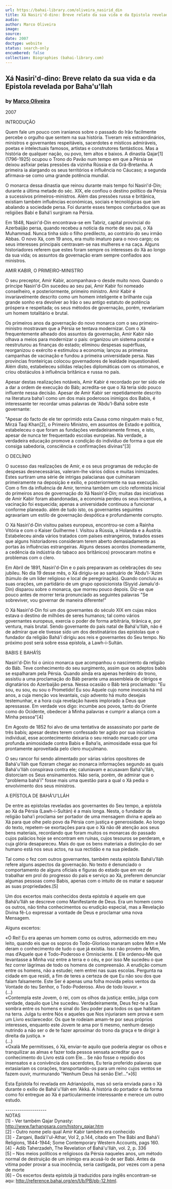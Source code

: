 ```yaml
---
url: https://bahai-library.com/oliveira_nasirid_din
title: Xá Nasiri'd-dino: Breve relato da sua vida e da Epistola revelada por Baha'u'llah
audio: 
author: Marco Oliveira
image: 
source: 
date: 2007
doctype: website
status: search-only
encumbered: false
collection: Biographies (bahai-library.com)
---
```



## Xá Nasiri'd-dino: Breve relato da sua vida e da Epistola revelada por Baha'u'llah

### by [Marco Oliveira](https://bahai-library.com/author/Marco+Oliveira)

2007


INTRODUÇÃO  
  
Quem fale um pouco com iranianos sobre o passado do Irão facilmente percebe o orgulho que sentem na sua história. Tiveram reis extraordinários, ministros e governantes respeitáveis, sacerdotes e místicos admiráveis, poetas e intelectuais famosos, artistas e construtores fantásticos. Mas a história de qualquer nação, ou povo, tem altos e baixos. A dinastia Qajar\[1\] (1796-1925) ocupou o Trono do Pavão num tempo em que a Pérsia se deixou asfixiar pelas pressões da vizinha Rússia e da Grã-Bretanha. A primeira ia alargando os seus territórios e influência no Cáucaso; a segunda afirmava-se como uma grande potência mundial.  
  
O monarca dessa dinastia que reinou durante mais tempo foi Nasiri'd-Din; durante a última metade do séc. XIX, ele confiou o destino político da Pérsia a sucessivos primeiros-ministros. Além das pressões russa e britânica, existiam também influências económicas, sociais e tecnológicas que iam abalando a sociedade persa. Foi durante esses tempos conturbados que as religiões Babí e Bahá’í surgiram na Pérsia.  
  
Em 1848, Nasiri'd-Din encontrava-se em Tabriz, capital provincial do Azerbaijão persa, quando recebeu a notícia da morte de seu pai, o Xá Muhammad. Nunca tinha sido o filho predilecto, ao contrário do seu irmão Abbas. O novo Xá, com 19 anos, era muito imaturo para o novo cargo; os seus interesses principais centravam-se nas mulheres e na caça. Alguns historiadores referem que estes foram sempre os interesses do Xá ao longo da sua vida; os assuntos da governação eram sempre confiados aos ministros.  
  
AMIR KABIR, O PRIMEIRO-MINISTRO  
  
O seu preceptor, Amir Kabir, acompanhava-o desde muito novo. Quando o príncipe Nasiri'd-Din sucedeu ao seu pai, Amir Kabir foi nomeado conselheiro, e posteriormente, primeiro ministro. Amir Kabir é invariavelmente descrito como um homem inteligente e brilhante cuja grande sonho era devolver ao Irão o seu antigo estatuto de potência próspera e respeitada; os seus métodos de governação, porém, revelariam um homem totalitário e brutal.  
  
Os primeiros anos da governação do novo monarca com o seu primeiro-ministro mostravam que a Pérsia se tentava modernizar. Com o Xá frequentemente alheado dos assuntos da governação, Amir Kabir não olhava a meios para modernizar o país: organizou um sistema postal e reestruturou as finanças do estado; eliminou despesas supérfluas, reorganizou o exército e estimulou a economia; lançou as primeiras campanhas de vacinação e fundou a primeira universidade persa. Nas províncias fronteiriças colocou governadores de lealdade inquestionável. Além disto, estabeleceu sólidas relações diplomáticas com os otomanos, e criou obstáculos à influência britânica e russa no país.  
  
Apesar destas realizações notáveis, Amir Kabir é recordado por ter sido ele a dar a ordem de execução do Báb; acredita-se que o Xá teria sido pouco influente nessa decisão. Apesar de Amir Kabir ser repetidamente descrito na literatura baha’i como um dos mais poderosos inimigos dos Babis, é interessante ter recordar umas palavras de 'Abdu'l-Bahá sobre este governante:  
  
"Apesar do facto de ele ter oprimido esta Causa como ninguém mais o fez, Mirzá Taqi Khan\[2\], o Primeiro Ministro, em assuntos de Estado e política, estabeleceu o que foram as fundações verdadeiramente firmes, e isto, apesar de nunca ter frequentado escolas europeias. Na verdade, a verdadeira educação promove a condição do indivíduo de forma a que ele consiga sabedoria, consciência e confirmações divinas"\[3\]  
  
O DECLÍNIO  
  
O sucesso das realizações de Amir, e os seus programas de redução de despesas desnecessárias, valeram-lhe vários ódios e muitas inimizades. Estes surtiram uma série de intrigas palacianas que culminaram primeiramente na deposição e exílio, e posteriormente na sua execução. Com o fim da influência de Amir, termina também um ciclo reformista inicial do primeiros anos de governação do Xá Nasiri'd-Din; muitas das iniciativas de Amir Kabir foram abandonadas, a economia perdeu os seus incentivos, a vacinação foi esquecida; apenas a universidade continuou a funcionar conforme planeado. além de tudo isto, os governantes seguintes agravariam um estilo de governação despótica e profundamente corrupto.  
  
O Xá Nasiri'd-Din visitou países europeus, encontrou-se com a Rainha Vitória e com o Kaiser Guilherme I. Visitou a Rússia, a Holanda e a Áustria. Estabeleceu ainda vários tratados com países estrangeiros, tratados esses que alguns historiadores consideram terem aberto demasiadamente as portas às influências estrangeiras. Alguns desses acordos (nomeadamente, a cedência da indústria do tabaco aos britânicos) provocaram motins e problemas com o clero.  
  
Em Abril de 1891, Nasiri'd-Din e o país preparavam as celebrações do seu jubileu. No dia 19 desse mês, o Xá dirigiu-se ao santuário de 'Abdu'l-'Azim (túmulo de um líder religioso e local de peregrinação). Quando concluiu as suas orações, um partidário de um grupo oposicionista (Siyyid Jamalu'd-Din) disparou sobre o monarca, que morreu pouco depois. Diz-se que pouco antes de morrer teria pronunciado as seguintes palavras "Se sobreviver, vou governar de maneira diferente!"  
  
O Xá Nasiri'd-Din foi um dos governantes do século XIX em cujas mãos estava o destino de milhões de seres humanos; tal como vários governantes europeus, exercia o poder de forma arbitrária, tirânica e, por ventura, mais brutal. Sendo governante do país natal de Bahá'u'lláh, não é de admirar que ele tivesse sido um dos destinatários das epístolas que o fundador da religião Bahá'í dirigiu aos reis e governantes do Seu tempo. No próximo post será sobre essa epístola, a Lawh-i-Sultán.  
  
BABIS E BAHÁ’ÍS  
  
Nasiri'd-Din foi o único monarca que acompanhou o nascimento da religião do Báb. Teve conhecimento do seu surgimento, assim que os adeptos babís se espalharam pela Pérsia. Quando ainda era apenas herdeiro do trono, assistiu a uma proclamação do Báb perante uma assembleia de clérigos e dignatários do Azerbaijão persa. Nessa ocasião o Báb terá proclamado: "Eu sou, eu sou, eu sou o Prometido! Eu sou Aquele cujo nome invocais há mil anos, a cuja menção vos levantais, cujo advento há muito desejais testemunhar, e a hora cuja revelação haveis implorado a Deus que apressasse. Em verdade vos digo: incumbe aos povos, tanto do Oriente como do Ocidente, obedecer à Minha palavras e cumprir a aliança com a Minha pessoa"\[4\]  
  
Em Agosto de 1852 foi alvo de uma tentativa de assassinato por parte de três babís; apesar destes terem confessado ter agido por sua iniciativa individual, esse acontecimento deixaria o seu reinado marcado por uma profunda animosidade contra Babis e Baha’is, animosidade essa que foi prontamente aproveitada pelo clero muçulmano.  
  
O seu rancor foi sendo alimentado por várias vários opositores de Bahá'u'lláh que fizeram chegar ao monarca informações segundo as quais Bahá'u'lláh conspirava contra ele; caluniavam e acusavam Bahá'u'lláh, distorciam os Seus ensinamentos. Não seria, porém, de admirar que o "problema bahá'í" fosse mais uma questão para a qual o Xá pedia o envolvimento dos seus ministros.  
  
A EPÍSTOLA DE BAHÁ'U'LLÁH  
  
De entre as epístolas reveladas aos governantes do Seu tempo, a epístola ao Xá da Pérsia (Lawh-i-Sultán) é a mais longa. Nesta, o fundador da religião baha’i proclama ser portador de uma mensagem divina e apela ao Xá para que olhe pelo povo da Pérsia com justiça e generosidade. Ao longo do texto, repetem-se exortações para que o Xá não dê atenção aos seus bens materiais, recordando que foram muitos os monarcas do passado cujos palácios hoje se encontram em ruínas, cujos tesouros se perderam, e cuja glória desapareceu. Mais do que os bens materiais a distinção do ser humano está nos seus actos, na sua rectidão e na sua piedade.  
  
Tal como o fez com outros governantes, também nesta epístola Bahá’u’lláh refere alguns aspectos da governação. No texto é denunciado o comportamento de alguns oficiais e figuras do estado que em vez de trabalhar em prol do progresso do país e serviço ao Xá, preferem denunciar algumas pessoas como Babis, apenas com o intuito de os matar e saquear as suas propriedades.\[5\]  
  
Um dos excertos mais conhecidos desta epístola é aquele em que Bahá’u’lláh se descreve como Manifestante de Deus. Era um homem como os outros, não tinha conhecimentos ou erudição especial, mas a Revelação Divina fê-Lo expressar a vontade de Deus e proclamar uma nova Mensagem.  
  
Alguns excertos:  
  
«Ó Rei! Eu era apenas um homem como os outros, adormecido em meu leito, quando eis que os sopros do Todo-Glorioso manaram sobre Mim e Me deram o conhecimento de tudo o que já existia. Isso não provém de Mim, mas d’Aquele que é Todo-Poderoso e Omnisciente. E Ele ordenou-Me que levantasse a Minha voz entre a terra e o céu, e por isso Me sucedeu o que fez correr lágrimas de todo os homens de compreensão. A erudição comum entre os homens, não a estudei; nem entrei nas suas escolas. Pergunta na cidade em que residi, a fim de teres a certeza de que Eu não sou dos que falam falsamente. Este Ser é apenas uma folha movida pelos ventos da Vontade do teu Senhor, o Todo-Poderoso. Alvo de todo louvor. »  
(...)  
«Contempla este Jovem, ó rei, com os olhos da justiça: então, julga com verdade, daquilo que Lhe sucedeu. Verdadeiramente, Deus fez-te a Sua sombra entre os homens e sinal do Seu poder para todos os que habitam na terra. Julga tu entre Nós e aqueles que Nos injuriaram sem prova e sem um Livro esclarecedor. Os que te rodeiam amam-te por seus próprios interesses, enquanto este Jovem te ama por ti mesmo, nenhum desejo nutrindo a não ser o de te fazer aproximar do trono da graça e te dirigir à direita da justiça. »  
(...)  
«Oxalá Me permitisses, ó Xá, enviar-te aquilo que poderia alegrar os olhos e tranquilizar as almas e fazer toda pessoa sensata acreditar que o conhecimento do Livro está com Ele... Se não fosse o repúdio dos insensatos e a conivência dos sacerdotes, Eu teria proferido palavras que extasiariam os corações, transportando-os para um reino cujos ventos se fazem ouvir, murmurando "Nenhum Deus há senão Ele!..."»\[6\]  
  
Esta Epístola foi revelada em Adrianópolis, mas só seria enviada para o Xá durante o exílio de Bahá'u'lláh em 'Akká. A história do portador e da forma como foi entregue ao Xá é particularmente interessante e merece um outro estudo.  
  
\-\-\-\-\-\-\-\-\-\-\-\-\-\-\-\-\-\-\-\-  
NOTAS  
\[1\] - Ver também Qajar Dynasty: http://www.farhangsara.com/history_qajar.htm  
\[2\] - Outro nome pelo qual Amir Kabir também era conhecido  
\[3\] - Zarqani, Badá'í'ul-Athar, Vol 2, p.144, citado em The Bábi and Bahá'í Religions, 1844-1944; Some Contemporary Western Accounts, pags 160.  
\[4\] - Adib Taherzadeh, The Revelation of Bahá'u'lláh, vol. 2, p. 336  
\[5\] – Nos meios políticos e religiosos da Pérsia naqueles anos, um método normal de destruição de um inimigo era acusá-lo de ser Babi. Antes da vitima poder provar a sua inocência, seria castigada, por vezes com a pena de morte  
\[6\] – Os excertos desta epístola já traduzidos para inglês encontram-se aqu: http://reference.bahai.org/en/t/b/PB/pb-12.html.